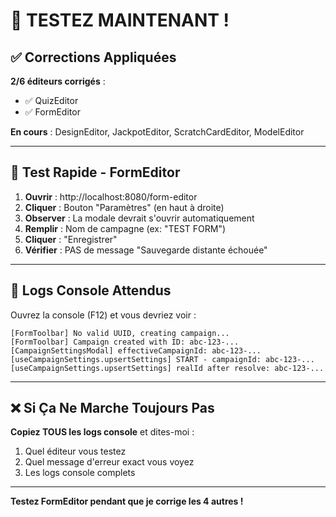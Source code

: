 # 🧪 TESTEZ MAINTENANT !

## ✅ Corrections Appliquées

**2/6 éditeurs corrigés** :
- ✅ QuizEditor
- ✅ FormEditor

**En cours** : DesignEditor, JackpotEditor, ScratchCardEditor, ModelEditor

---

## 🧪 Test Rapide - FormEditor

1. **Ouvrir** : http://localhost:8080/form-editor
2. **Cliquer** : Bouton "Paramètres" (en haut à droite)
3. **Observer** : La modale devrait s'ouvrir automatiquement
4. **Remplir** : Nom de campagne (ex: "TEST FORM")
5. **Cliquer** : "Enregistrer"
6. **Vérifier** : PAS de message "Sauvegarde distante échouée"

---

## 📝 Logs Console Attendus

Ouvrez la console (F12) et vous devriez voir :

```
[FormToolbar] No valid UUID, creating campaign...
[FormToolbar] Campaign created with ID: abc-123-...
[CampaignSettingsModal] effectiveCampaignId: abc-123-...
[useCampaignSettings.upsertSettings] START - campaignId: abc-123-...
[useCampaignSettings.upsertSettings] realId after resolve: abc-123-...
```

---

## ❌ Si Ça Ne Marche Toujours Pas

**Copiez TOUS les logs console** et dites-moi :
1. Quel éditeur vous testez
2. Quel message d'erreur exact vous voyez
3. Les logs console complets

---

**Testez FormEditor pendant que je corrige les 4 autres !**
